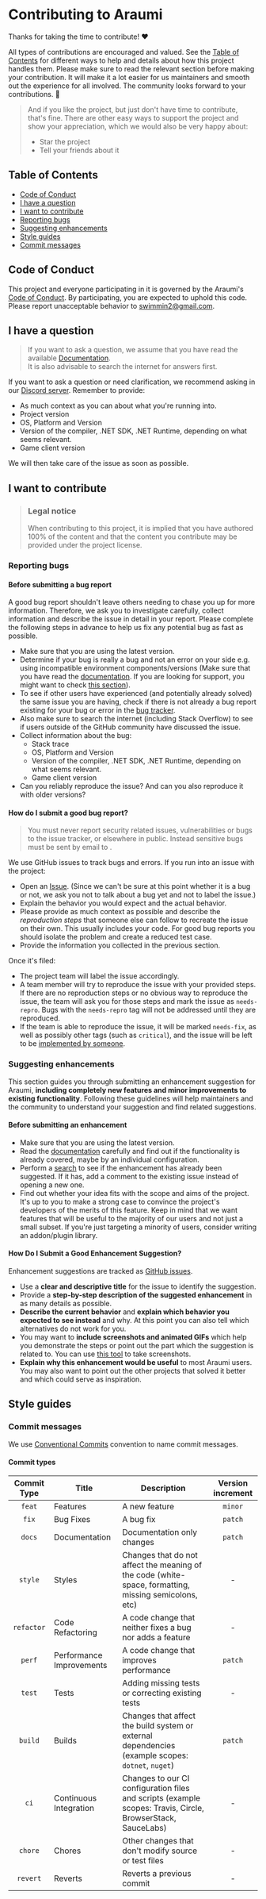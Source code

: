 <!-- omit in toc -->
# Contributing to Araumi

Thanks for taking the time to contribute! ❤️

All types of contributions are encouraged and valued.
See the [Table of Contents](#table-of-contents) for different ways to help and details about how this project handles them.
Please make sure to read the relevant section before making your contribution.
It will make it a lot easier for us maintainers and smooth out the experience for all involved.
The community looks forward to your contributions. 🎉

> And if you like the project, but just don't have time to contribute, that's fine. There are other easy ways to support the project and show your appreciation, which we would also be very happy about:
> - Star the project
> - Tell your friends about it

<!-- omit in toc -->
## Table of Contents

- [Code of Conduct](#code-of-conduct)
- [I have a question](#i-have-a-question)
- [I want to contribute](#i-want-to-contribute)
- [Reporting bugs](#reporting-bugs)
- [Suggesting enhancements](#suggesting-enhancements)
- [Style guides](#style-guides)
- [Commit messages](#commit-messages)


## Code of Conduct

This project and everyone participating in it is governed by the Araumi's
[Code of Conduct](https://github.com/Araumi-sh/Araumi/blob/master/CODE_OF_CONDUCT.md).
By participating, you are expected to uphold this code. Please report unacceptable behavior
to <swimmin2@gmail.com>.


## I have a question

> If you want to ask a question, we assume that you have read the available [Documentation](https://github.com/Araumi-sh/Araumi/docs/).  
> It is also advisable to search the internet for answers first.

If you want to ask a question or need clarification, we recommend asking in our [Discord server](https://discord.gg/wcnKWwJc5M).
Remember to provide:
  
- As much context as you can about what you're running into.
- Project version
- OS, Platform and Version
- Version of the compiler, .NET SDK, .NET Runtime, depending on what seems relevant.
- Game client version

We will then take care of the issue as soon as possible.

## I want to contribute

> ### Legal notice <!-- omit in toc -->
> When contributing to this project, it is implied that you have authored 100% of the content and that the content you contribute may be provided under the project license.

### Reporting bugs

<!-- omit in toc -->
#### Before submitting a bug report

A good bug report shouldn't leave others needing to chase you up for more information. Therefore, we ask you to investigate carefully, collect information and describe the issue in detail in your report. Please complete the following steps in advance to help us fix any potential bug as fast as possible.

- Make sure that you are using the latest version.
- Determine if your bug is really a bug and not an error on your side e.g. using incompatible environment components/versions (Make sure that you have read the [documentation](https://github.com/Araumi-sh/Araumi/docs/). If you are looking for support, you might want to check [this section](#i-have-a-question)).
- To see if other users have experienced (and potentially already solved) the same issue you are having, check if there is not already a bug report existing for your bug or error in the [bug tracker](https://github.com/Araumi-sh/Araumi/issues?q=label%3Abug).
- Also make sure to search the internet (including Stack Overflow) to see if users outside of the GitHub community have discussed the issue.
- Collect information about the bug:
    - Stack trace
    - OS, Platform and Version
    - Version of the compiler, .NET SDK, .NET Runtime, depending on what seems relevant.
    - Game client version
- Can you reliably reproduce the issue? And can you also reproduce it with older versions?

<!-- omit in toc -->
#### How do I submit a good bug report?

> You must never report security related issues, vulnerabilities or bugs to the issue tracker, or elsewhere in public. Instead sensitive bugs must be sent by email to .

We use GitHub issues to track bugs and errors. If you run into an issue with the project:

- Open an [Issue](https://github.com/Araumi-sh/Araumi/issues/new).
  (Since we can't be sure at this point whether it is a bug or not, we ask you not to talk about a bug yet and not to label the issue.)
- Explain the behavior you would expect and the actual behavior.
- Please provide as much context as possible and describe the *reproduction steps* that someone else can follow to recreate the issue on their own.
  This usually includes your code.
  For good bug reports you should isolate the problem and create a reduced test case.
- Provide the information you collected in the previous section.

Once it's filed:

- The project team will label the issue accordingly.
- A team member will try to reproduce the issue with your provided steps.
  If there are no reproduction steps or no obvious way to reproduce the issue, the team will ask you for those steps and mark the issue as `needs-repro`.
  Bugs with the `needs-repro` tag will not be addressed until they are reproduced.
- If the team is able to reproduce the issue, it will be marked `needs-fix`, as well as possibly other tags (such as `critical`), and the issue will be left to be [implemented by someone](#your-first-code-contribution).

<!-- You might want to create an issue template for bugs and errors that can be used as a guide and that defines the structure of the information to be included. If you do so, reference it here in the description. -->


### Suggesting enhancements

This section guides you through submitting an enhancement suggestion for Araumi, **including completely new features and minor improvements to existing functionality**. Following these guidelines will help maintainers and the community to understand your suggestion and find related suggestions.

<!-- omit in toc -->
#### Before submitting an enhancement

- Make sure that you are using the latest version.
- Read the [documentation](https://github.com/Araumi-sh/Araumi/docs/) carefully and find out if the functionality is already covered, maybe by an individual configuration.
- Perform a [search](https://github.com/Araumi-sh/Araumi/issues) to see if the enhancement has already been suggested.
  If it has, add a comment to the existing issue instead of opening a new one.
- Find out whether your idea fits with the scope and aims of the project.
  It's up to you to make a strong case to convince the project's developers of the merits of this feature.
  Keep in mind that we want features that will be useful to the majority of our users and not just a small subset.
  If you're just targeting a minority of users, consider writing an addon/plugin library.

<!-- omit in toc -->
#### How Do I Submit a Good Enhancement Suggestion?

Enhancement suggestions are tracked as [GitHub issues](https://github.com/Araumi-sh/Araumi/issues).

- Use a **clear and descriptive title** for the issue to identify the suggestion.
- Provide a **step-by-step description of the suggested enhancement** in as many details as possible.
- **Describe the current behavior** and **explain which behavior you expected to see instead** and why.
  At this point you can also tell which alternatives do not work for you.
- You may want to **include screenshots and animated GIFs** which help you demonstrate the steps or point out the part which the suggestion is related to.
  You can use [this tool](https://github.com/flameshot-org/flameshot) to take screenshots.
- **Explain why this enhancement would be useful** to most Araumi users.
  You may also want to point out the other projects that solved it better and which could serve as inspiration.

<!-- You might want to create an issue template for enhancement suggestions that can be used as a guide and that defines the structure of the information to be included. If you do so, reference it here in the description. -->

## Style guides

### Commit messages

We use [Conventional Commits](https://www.conventionalcommits.org/en/v1.0.0/) convention to name commit messages.

#### Commit types

| Commit Type | Title                    | Description                                                                                                 | Version increment |
|:-----------:|--------------------------|-------------------------------------------------------------------------------------------------------------|:-----------------:|
| `feat`      | Features                 | A new feature                                                                                               | `minor`           |
| `fix`       | Bug Fixes                | A bug fix                                                                                                   | `patch`           |
| `docs`      | Documentation            | Documentation only changes                                                                                  | `patch`           |
| `style`     | Styles                   | Changes that do not affect the meaning of the code (white-space, formatting, missing semicolons, etc)       | -                 |
| `refactor`  | Code Refactoring         | A code change that neither fixes a bug nor adds a feature                                                   | -                 |
| `perf`      | Performance Improvements | A code change that improves performance                                                                     | `patch`           |
| `test`      | Tests                    | Adding missing tests or correcting existing tests                                                           | -                 |
| `build`     | Builds                   | Changes that affect the build system or external dependencies (example scopes: `dotnet`, `nuget`)           | `patch`           |
| `ci`        | Continuous Integration   | Changes to our CI configuration files and scripts (example scopes: Travis, Circle, BrowserStack, SauceLabs) | -                 |
| `chore`     | Chores                   | Other changes that don't modify source or test files                                                        | -                 |
| `revert`    | Reverts                  | Reverts a previous commit                                                                                   | -                 |
